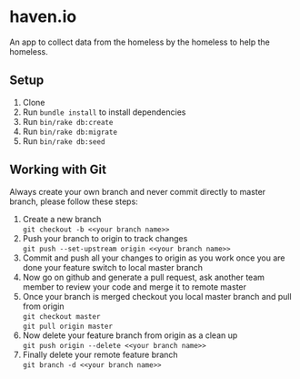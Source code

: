 # haven.io

An app to collect data from the homeless by the homeless to help the homeless.

## Setup
1. Clone
2. Run `bundle install` to install dependencies
3. Run `bin/rake db:create`
4. Run `bin/rake db:migrate`
5. Run `bin/rake db:seed`

## Working with Git
Always create your own branch and never commit directly to master branch, please follow these steps:
1. Create a new branch<br/>
`git checkout -b <<your branch name>>`
2. Push your branch to origin to track changes<br/>
`git push --set-upstream origin <<your branch name>>`
3. Commit and push all your changes to origin as you work once you are done your feature switch to local master branch<br/>
4. Now go on github and generate a pull request, ask another team member to review your code and merge it to remote master
5. Once your branch is merged checkout you local master branch and pull from origin<br/>
`git checkout master` <br/>
`git pull origin master`
6. Now delete your feature branch from origin as a clean up <br/>
`git push origin --delete <<your branch name>>`
7. Finally delete your remote feature branch <br/>
`git branch -d <<your branch name>>`
